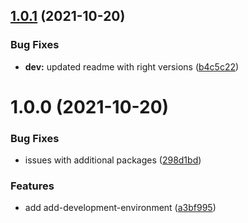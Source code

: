 ## [1.0.1](https://github.com/datashield/docker-jupyter-rstudio-base/compare/@datashield/rstudio-jupyter-dev-v1.0.0...@datashield/rstudio-jupyter-dev-v1.0.1) (2021-10-20)


### Bug Fixes

* **dev:** updated readme with right versions ([b4c5c22](https://github.com/datashield/docker-jupyter-rstudio-base/commit/b4c5c222e5a1451b159849e03c90fa4b3bc88eef))

# 1.0.0 (2021-10-20)


### Bug Fixes

* issues with additional packages ([298d1bd](https://github.com/datashield/docker-jupyter-rstudio-base/commit/298d1bdeb22aa84235924685017768cf9f67420b))


### Features

* add add-development-environment ([a3bf995](https://github.com/datashield/docker-jupyter-rstudio-base/commit/a3bf99508ed6aa5085c274e830513bf8689e0b43))
